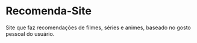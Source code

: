 # Recomenda-Site
 Site que faz recomendações de filmes, séries e animes, baseado no gosto pessoal do usuário. 
